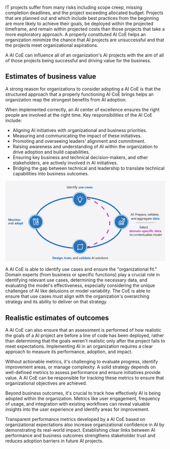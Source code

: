 IT projects suffer from many risks including scope creep, missing completion deadlines, and the project exceeding allocated budget. Projects that are planned out and which include best practices from the beginning are more likely to achieve their goals, be deployed within the projected timeframe, and remain within projected costs than those projects that take a more exploratory approach. A properly constituted AI CoE helps an organization minimize the chance that AI projects are unsuccessful and that the projects meet organizational aspirations.

A AI CoE can influence all of an organization's AI projects with the aim of all of those projects being successful and driving value for the business.

## Estimates of business value

A strong reason for organizations to consider adopting a AI CoE is that the structured approach that a properly functioning AI CoE brings helps an organization reap the strongest benefits from AI adoption.

When implemented correctly, an AI center of excellence ensures the right people are involved at the right time. Key responsibilities of the AI CoE include: 

- Aligning AI initiatives with organizational and business priorities. 
- Measuring and communicating the impact of these initiatives. 
- Promoting and overseeing leaders' alignment and commitment. 
- Raising awareness and understanding of AI within the organization to drive adoption and build capabilities. 
- Ensuring key business and technical decision-makers, and other stakeholders, are actively involved in AI initiatives. 
- Bridging the gap between technical and leadership to translate technical capabilities into business outcomes.

![Diagram showing the process through which technical and domain experts can collaborate in AI lifecycle.](../media/technical-domain-expert-collaboration.png)

A AI CoE is able to identify use cases and ensure the "organizational fit." Domain experts (from business or specific functions) play a crucial role in identifying relevant use cases, determining the necessary data, and evaluating the model's effectiveness, especially considering the unique challenges of AI like delusions or model variability. The CoE is able to ensure that use cases must align with the organization's overarching strategy and its ability to deliver on that strategy.

## Realistic estimates of outcomes

A AI CoE can also ensure that an assessment is performed of how realistic the goals of a AI project are before a line of code has been deployed, rather than determining that the goals weren't realistic only after the project fails to meet expectations. Implementing AI in an organization requires a clear approach to measure its performance, adoption, and impact. 

Without actionable metrics, it's challenging to evaluate progress, identify improvement areas, or manage complexity. A solid strategy depends on well-defined metrics to assess performance and ensure initiatives provide value. A AI CoE can be responsible for tracking these metrics to ensure that organizational objectives are achieved.

Beyond business outcomes, it's crucial to track how effectively AI is being adopted within the organization. Metrics like user engagement, frequency of usage, and integration with existing workflows can reveal valuable insights into the user experience and identify areas for improvement. 

Transparent performance metrics developed by a AI CoE based on organizational expectations also increase organizational confidence in AI by demonstrating its real-world impact. Establishing clear links between AI performance and business outcomes strengthens stakeholder trust and reduces adoption barriers in future AI projects.